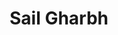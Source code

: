 ---
layout: instagram
title:  "Sail Gharbh"
media:
  - url: "instagram/457715007_1256544955337161_7315654906754478305_n_18032075561002482.jpg"
    alt: ""
type: "post"
seo:
  hidden: true
location: Assynt
postdate: 2024-04-14
---